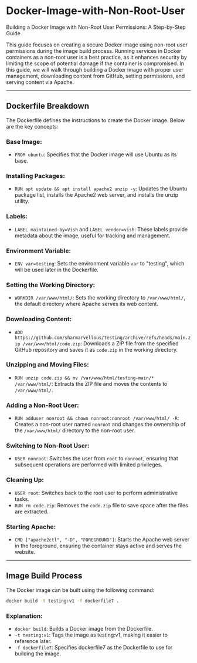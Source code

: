 # Docker-Image-with-Non-Root-User
Building a Docker Image with Non-Root User Permissions: A Step-by-Step Guide

This guide focuses on creating a secure Docker image using non-root user permissions during the image build process. Running services in Docker containers as a non-root user is a best practice, as it enhances security by limiting the scope of potential damage if the container is compromised. In this guide, we will walk through building a Docker image with proper user management, downloading content from GitHub, setting permissions, and serving content via Apache.

---

## Dockerfile Breakdown

The Dockerfile defines the instructions to create the Docker image. Below are the key concepts:

### Base Image:
- `FROM ubuntu`: Specifies that the Docker image will use Ubuntu as its base.

### Installing Packages:
- `RUN apt update && apt install apache2 unzip -y`: Updates the Ubuntu package list, installs the Apache2 web server, and installs the unzip utility.

### Labels:
- `LABEL maintained-by=Vish` and `LABEL vendor=vish`: These labels provide metadata about the image, useful for tracking and management.

### Environment Variable:
- `ENV var=testing`: Sets the environment variable `var` to "testing", which will be used later in the Dockerfile.

### Setting the Working Directory:
- `WORKDIR /var/www/html/`: Sets the working directory to `/var/www/html/`, the default directory where Apache serves its web content.

### Downloading Content:
- `ADD https://github.com/sharmarvellous/testing/archive/refs/heads/main.zip /var/www/html/code.zip`: Downloads a ZIP file from the specified GitHub repository and saves it as `code.zip` in the working directory.

### Unzipping and Moving Files:
- `RUN unzip code.zip && mv /var/www/html/testing-main/* /var/www/html/`: Extracts the ZIP file and moves the contents to `/var/www/html/`.

### Adding a Non-Root User:
- `RUN adduser nonroot && chown nonroot:nonroot /var/www/html/ -R`: Creates a non-root user named `nonroot` and changes the ownership of the `/var/www/html/` directory to the non-root user.

### Switching to Non-Root User:
- `USER nonroot`: Switches the user from `root` to `nonroot`, ensuring that subsequent operations are performed with limited privileges.

### Cleaning Up:
- `USER root`: Switches back to the root user to perform administrative tasks.
- `RUN rm code.zip`: Removes the `code.zip` file to save space after the files are extracted.

### Starting Apache:
- `CMD ["apache2ctl", "-D", "FOREGROUND"]`: Starts the Apache web server in the foreground, ensuring the container stays active and serves the website.

---

## Image Build Process

The Docker image can be built using the following command:

```bash
docker build -t testing:v1 -f dockerfile7 .
```

### Explanation:

- `docker build`: Builds a Docker image from the Dockerfile.
- `-t testing:v1`: Tags the image as testing:v1, making it easier to reference later.
- `-f dockerfile7`: Specifies dockerfile7 as the Dockerfile to use for building the image.
